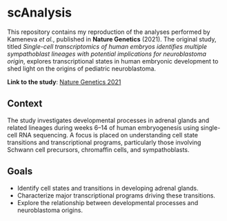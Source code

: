 # scAnalysis

This repository contains my reproduction of the analyses performed by Kameneva _et al._, published in **Nature Genetics** (2021). The original study, titled _Single-cell transcriptomics of human embryos identifies multiple sympathoblast lineages with potential implications for neuroblastoma origin_, explores transcriptional states in human embryonic development to shed light on the origins of pediatric neuroblastoma.

**Link to the study**: [Nature Genetics 2021](https://www.nature.com/articles/s41588-021-00818-x)

## Context

The study investigates developmental processes in adrenal glands and related lineages during weeks 6–14 of human embryogenesis using single-cell RNA sequencing. A focus is placed on understanding cell state transitions and transcriptional programs, particularly those involving Schwann cell precursors, chromaffin cells, and sympathoblasts.

## Goals

- Identify cell states and transitions in developing adrenal glands.
- Characterize major transcriptional programs driving these transitions.
- Explore the relationship between developmental processes and neuroblastoma origins.
